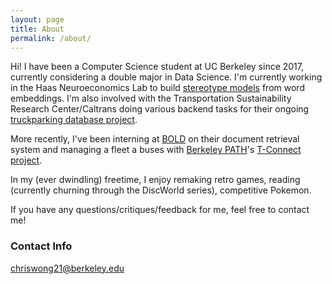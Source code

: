 ```yaml
---
layout: page
title: About
permalink: /about/
---
```


Hi! I have been a Computer Science student at UC Berkeley since 2017, currently considering a double major in Data Science. I'm currently working in the Haas Neuroeconomics Lab to build [stereotype models](https://www.pnas.org/content/115/39/9696) from word embeddings. I'm also involved with the Transportation Sustainability Research Center/Caltrans doing various backend tasks for their ongoing [truckparking database project](http://www.americantruckparking.com/about-us).

More recently, I've been interning at [BOLD](https://www.bold.com/) on their document retrieval system and managing a fleet a buses with [Berkeley PATH](https://path.berkeley.edu/)'s [T-Connect project](https://path.berkeley.edu/research/connected-and-automated-vehicles/integrated-dynamic-transit-operation-idto-system-using). 

In my (ever dwindling) freetime, I enjoy remaking retro games, reading (currently churning through the DiscWorld series), competitive Pokemon.

If you have any questions/critiques/feedback for me, feel free to contact me!

### Contact Info

[chriswong21@berkeley.edu](mailto:chriswong21@berkeley.edu)
